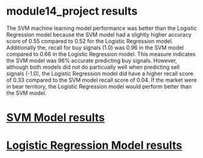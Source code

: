 # module14_project results

<p>The SVM machine learning model performance was better than the Logistic Regression model because the SVM model had a slightly higher accuracy score of 0.55 compared to 0.52 for the Logistic Regression model. Additionally the, recall for buy signals (1.0) was 0.96 in the SVM model compared to 0.66 in the Logistic Regression model. This measure indicates the SVM model was 96% accurate predicting buy signals. However, although both models did not do particually well when predicting sell signals (-1.0), the Logistic Regression model did have a higher recall score of 0.33 compared to the SVM model recall score of 0.04. If the market were in bear territory, the Logistic Regression model would perform better than the SVM model.</p>

# [SVM Model results](Cumulative_Return_Plot_SVM.png)

# [Logistic Regression Model results](Cumulative_Return_Plot_LR.png)